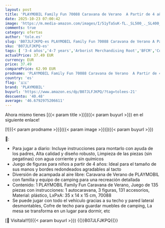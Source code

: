 ```yaml
---
layout: post
title: 'PLAYMOBIL Family Fun 70088 Caravana de Verano  A Partir de 4 años'
date: 2025-10-23 07:00:42
image: 'https://m.media-amazon.com/images/I/51yTaSuK-fL._SL500_._SL400_.jpg'
comments: true
category: ofertas
author: 'tole.es'
slug: 'B07JLFJKPQ-es PLAYMOBIL Family Fun 70088 Caravana de Verano A Partir de...'
sku: 'B07JLFJKPQ-es'
tags: [ '3-4 años','4-7 years','Arborist Merchandising Root','BFCM','Conjuntos de figuras de juguete','Juegos de construcción','Juguetes','Juguetes y juegos','Juguetes y juegos de aprendizaje y educación','Muñecos y figuras','Self Service','Special Features Stores','Top brands in Toys','VAF_4-7','Vehículos, muñecos y figuras','b6d17eda-2c26-45ed-a098-453a9f96e839_0','b6d17eda-2c26-45ed-a098-453a9f96e839_101','b6d17eda-2c26-45ed-a098-453a9f96e839_1801','b6d17eda-2c26-45ed-a098-453a9f96e839_3401','b6d17eda-2c26-45ed-a098-453a9f96e839_3701','b6d17eda-2c26-45ed-a098-453a9f96e839_6301','b6d17eda-2c26-45ed-a098-453a9f96e839_6801','b6d17eda-2c26-45ed-a098-453a9f96e839_8301','b6d17eda-2c26-45ed-a098-453a9f96e839_901','playmobil','🇪🇸', ]
actualPrice: 37.49 EUR
currency: EUR
price: 37.49
comparePrice: 62.99 EUR
prodname: 'PLAYMOBIL Family Fun 70088 Caravana de Verano  A Partir de 4 años'
country: 'es'
flag: '🇪🇸'
brand: 'PLAYMOBIL'
buyurl: 'https://www.amazon.es/dp/B07JLFJKPQ/?tag=tolees-21'
descuento: '40.48'
average: '46.6792975206611'
---
```


Ahora mismo tienes [{{< param title >}}]({{< param buyurl >}}) en el siguiente enlace!

[![{{< param prodname >}}]({{< param image >}})]({{< param buyurl >}})

🔎:

- Para jugar a diario: Incluye instrucciones para montarlo con ayuda de los padres, Alta calidad y diseño robusto, Limpieza de las piezas (sin pegatinas) con agua corriente y sin químicos
- Juego de figuras para niños a partir de 4 años: Ideal para el tamaño de sus manos y bordes redondeados agradables al tacto
- Diversión de acampada al aire libre: Caravana de Verano de PLAYMOBIL con familia y equipo de camping para una recreación detallada
- Contenido: 1 PLAYMOBIL Family Fun Caravana de Verano, Juego de 135 piezas con instrucciones: 1 autocaravana, 3 figuras, 131 accesorios, Material: plástico, LxPxA: 35 x 14 x 15 cm, 70088
- Se puede jugar con todo el vehículo gracias a su techo y pared lateral desmontables, Cofre de techo para guardar muebles de camping, La mesa se transforma en un lugar para dormir, etc

[🛒 Visítala!!!]({{< param buyurl >}})
{{<world>}}B07JLFJKPQ{{</world>}}
